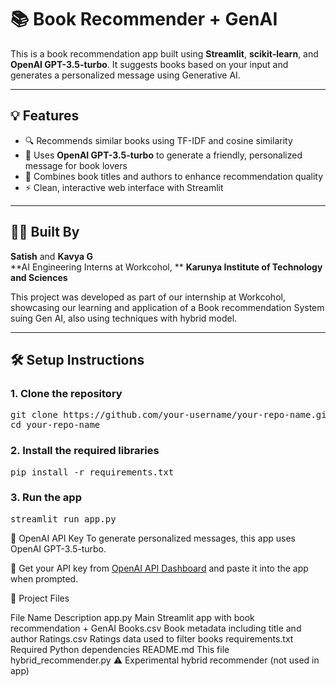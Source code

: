# 📚 Book Recommender + GenAI

This is a book recommendation app built using **Streamlit**, **scikit-learn**, and **OpenAI GPT-3.5-turbo**. It suggests books based on your input and generates a personalized message using Generative AI.

---

## 💡 Features

- 🔍 Recommends similar books using TF-IDF and cosine similarity
- 🤖 Uses **OpenAI GPT-3.5-turbo** to generate a friendly, personalized message for book lovers
- 🧠 Combines book titles and authors to enhance recommendation quality
- ⚡ Clean, interactive web interface with Streamlit

---

## 🧑‍💻 Built By

**Satish** and **Kavya G**  
**AI Engineering Interns at Workcohol, **
**Karunya Institute of Technology and Sciences**

This project was developed as part of our internship at Workcohol, showcasing our learning and application of a Book recommendation System suing Gen AI, also using techniques with hybrid model.

---

## 🛠️ Setup Instructions

### 1. Clone the repository

<pre>
git clone https://github.com/your-username/your-repo-name.git
cd your-repo-name </pre>

### 2. Install the required libraries
<pre>
pip install -r requirements.txt </pre>

### 3. Run the app
<pre>
streamlit run app.py </pre>

🔑 OpenAI API Key
To generate personalized messages, this app uses OpenAI GPT-3.5-turbo.

📌 Get your API key from [OpenAI API Dashboard](https://platform.openai.com/account/api-keys) and paste it into the app when prompted. 

📂 Project Files

File Name	Description
app.py	Main Streamlit app with book recommendation + GenAI
Books.csv	Book metadata including title and author
Ratings.csv	Ratings data used to filter books
requirements.txt	Required Python dependencies
README.md	This file
hybrid_recommender.py	⚠️ Experimental hybrid recommender (not used in app)
